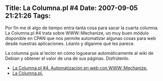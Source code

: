 Title: La Columna.pl #4
Date: 2007-09-05 21:21:26
Tags: 
---
<p>Por fin me di algo de tiempo entra tanta cosa para sacar la cuarta columna. La Columna.pl #4 trata sobre WWW::Mechanize, un muy buen módulo disponible en CPAN que nos permite automatizar algunas cosas para web desde nuestras aplicaciones. Léanlo y díganme qué les parece.

La columna guía al lector en cómo loguearse automáticamente al wiki de Debian y obtener el valor de una de sus páginas. Disfrútenlo.
</p>
<ul>
<li><a href="http://www.damog.net/la-columnapl/automatizacion-en-web-con-wwwmechanize/">La Columna.pl #4. Automatización en web con WWW::Mechanize.</a></li>
<li><a href="http://www.damog.net/la-columnapl/">La Columna.pl.</a></li>
</ul>
